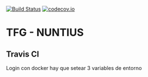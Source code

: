 
[![Build Status](https://travis-ci.org/SergioJF/TFGsvg?branch=master)](https://travis-ci.org/SergioJF/TFG)
[![codecov.io](https://codecov.io/github/SergioJF/TFG/coverage.svg?branch=master)](https://codecov.io/github/SergioJF/TFG?branch=master)
# TFG - NUNTIUS

## Travis CI 

Login con docker hay que setear 3 variables de entorno

